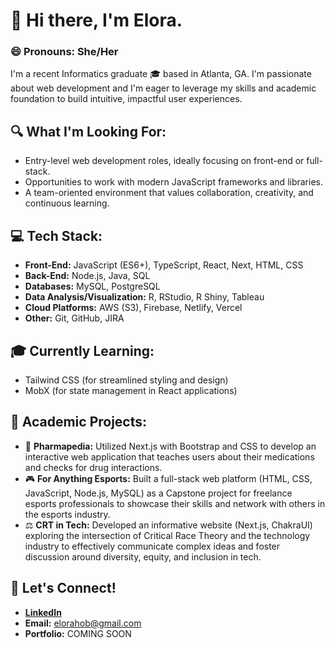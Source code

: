 # 👋 Hi there, I'm Elora. 

### 😄 Pronouns: She/Her

I'm a recent Informatics graduate 🎓 based in Atlanta, GA. I'm passionate about web development and I'm eager to leverage my skills and academic foundation to build intuitive, impactful user experiences.

## 🔍 What I'm Looking For:

- Entry-level web development roles, ideally focusing on front-end or full-stack.
- Opportunities to work with modern JavaScript frameworks and libraries.
- A team-oriented environment that values collaboration, creativity, and continuous learning.

## 💻 Tech Stack:

* **Front-End:** JavaScript (ES6+), TypeScript, React, Next, HTML, CSS
* **Back-End:** Node.js, Java, SQL
* **Databases:** MySQL, PostgreSQL
* **Data Analysis/Visualization:** R, RStudio, R Shiny, Tableau
* **Cloud Platforms:** AWS (S3), Firebase, Netlify, Vercel
* **Other:** Git, GitHub, JIRA

## 🎓 Currently Learning:

- Tailwind CSS (for streamlined styling and design)
- MobX (for state management in React applications)

## 👾 Academic Projects:

* 💊 **Pharmapedia:** Utilized Next.js with Bootstrap and CSS to develop an interactive web application that teaches users about their medications and checks for drug interactions.
* 🎮 **For Anything Esports:** Built a full-stack web platform (HTML, CSS, JavaScript, Node.js, MySQL) as a Capstone project for freelance esports professionals to showcase their skills and network with others in the esports industry.
* ⚖️ **CRT in Tech:** Developed an informative website (Next.js, ChakraUI) exploring the intersection of Critical Race Theory and the technology industry to effectively communicate complex ideas and foster discussion around diversity, equity, and inclusion in tech.

## 🤝 Let's Connect!

- **[LinkedIn](https://www.linkedin.com/in/elorahob/)**
- **Email:** elorahob@gmail.com
- **Portfolio:** COMING SOON
